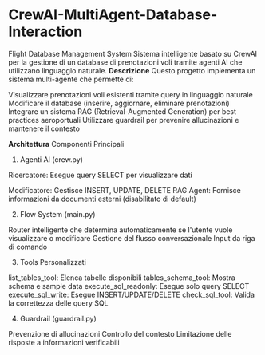 ﻿# CrewAI-MultiAgent-Database-Interaction

Flight Database Management System
Sistema intelligente basato su CrewAI per la gestione di un database di prenotazioni voli tramite agenti AI che utilizzano linguaggio naturale.
****Descrizione****
Questo progetto implementa un sistema multi-agente che permette di:

Visualizzare prenotazioni voli esistenti tramite query in linguaggio naturale
Modificare il database (inserire, aggiornare, eliminare prenotazioni)
Integrare un sistema RAG (Retrieval-Augmented Generation) per best practices aeroportuali
Utilizzare guardrail per prevenire allucinazioni e mantenere il contesto

****Architettura****
Componenti Principali
1. Agenti AI (crew.py)

Ricercatore: Esegue query SELECT per visualizzare dati

Modificatore: Gestisce INSERT, UPDATE, DELETE
RAG Agent: Fornisce informazioni da documenti esterni (disabilitato di default)

2. Flow System (main.py)

Router intelligente che determina automaticamente se l'utente vuole visualizzare o modificare
Gestione del flusso conversazionale
Input da riga di comando

3. Tools Personalizzati

list_tables_tool: Elenca tabelle disponibili
tables_schema_tool: Mostra schema e sample data
execute_sql_readonly: Esegue solo query SELECT
execute_sql_write: Esegue INSERT/UPDATE/DELETE
check_sql_tool: Valida la correttezza delle query SQL

4. Guardrail (guardrail.py)

Prevenzione di allucinazioni
Controllo del contesto
Limitazione delle risposte a informazioni verificabili


